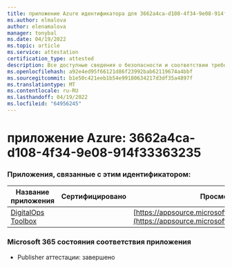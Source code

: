 ```yaml
---
title: приложение Azure идентификатора для 3662a4ca-d108-4f34-9e08-914f33363235
ms.author: elmalova
author: elenamalova
manager: tonybal
ms.date: 04/19/2022
ms.topic: article
ms.service: attestation
certification_type: attested
description: Все доступные сведения о безопасности и соответствии требованиям для 3662a4ca-d108-4f34-9e08-914f33363235.
ms.openlocfilehash: a92e4ed95f66121d86f23992bab62119674a4bbf
ms.sourcegitcommit: b1e50c421eeb1b54e99180634217d3df35a4897f
ms.translationtype: MT
ms.contentlocale: ru-RU
ms.lasthandoff: 04/19/2022
ms.locfileid: "64956245"
---
```

# <a name="azure-app-id-3662a4ca-d108-4f34-9e08-914f33363235"></a>приложение Azure: 3662a4ca-d108-4f34-9e08-914f33363235


### <a name="apps-associated-with-this-id"></a>Приложения, связанные с этим идентификатором:
| **Название приложения** | **Сертифицировано** | **Просмотр в AppSource** |
|--------------|---------------|-----------------------|
| [DigitalOps Toolbox](../forward/WA200003934.md) |  | [https://appsource.microsoft.com/product/office/WA200003934](https://appsource.microsoft.com/product/office/WA200003934) |

### <a name="microsoft-365-app-compliance-status"></a>Microsoft 365 состояния соответствия приложения
- Publisher аттестации: завершено
